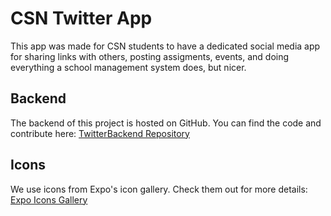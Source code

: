 # CSN Twitter App

This app was made for CSN students to have a dedicated social media app for sharing links with others, posting assigments, events, and doing everything a school management system does, but nicer.

## Backend

The backend of this project is hosted on GitHub. You can find the code and contribute here:
[TwitterBackend Repository](https://github.com/tmastrangelo/TwitterBackend)

## Icons

We use icons from Expo's icon gallery. Check them out for more details:
[Expo Icons Gallery](https://icons.expo.fyi/Index)
